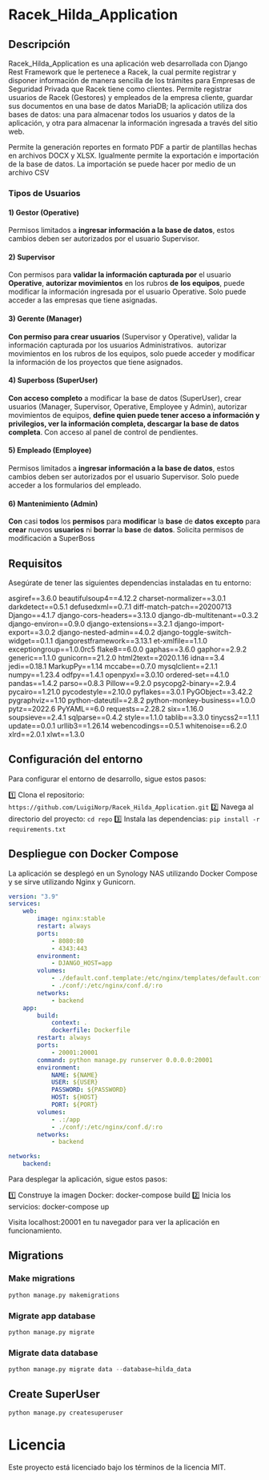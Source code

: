 # Racek_Hilda_Application

## Descripción

Racek_Hilda_Application es una aplicación web desarrollada con Django Rest Framework que le pertenece a Racek, la cual permite registrar y disponer información de manera sencilla de los trámites para Empresas de Seguridad Privada que Racek tiene como clientes. Permite registrar usuarios de Racek (Gestores) y empleados de la empresa cliente, guardar sus documentos en una base de datos MariaDB; la aplicación utiliza dos bases de datos: una para almacenar todos los usuarios y datos de la aplicación, y otra para almacenar la información ingresada a través del sitio web.

Permite la generación reportes en formato PDF a partir de plantillas hechas en archivos DOCX y XLSX. Igualmente permite la exportación e importación de la base de datos. La importación se puede hacer por medio de un archivo CSV


### Tipos de Usuarios

#### 1) Gestor (Operative)

Permisos limitados a **ingresar información a la base de datos**, estos cambios deben ser autorizados por el usuario Supervisor.

#### 2) Supervisor

Con permisos para **validar la información capturada por** el usuario **Operative**, **autorizar movimientos** en los rubros **de** **los equipos**, puede modificar la información ingresada por el usuario Operative. Solo puede acceder a las empresas que tiene asignadas.

#### 3) Gerente (Manager)

**Con permiso para crear usuarios** (Supervisor y Operative), validar la información capturada por los usuarios Administrativos.  autorizar movimientos en los rubros de los equipos, solo puede acceder y modificar la información de los proyectos que tiene asignados.

#### 4) Superboss (SuperUser)

**Con acceso completo** a modificar la base de datos (SuperUser), crear usuarios (Manager, Supervisor, Operative, Employee y Admin), autorizar movimientos de equipos, ****define quien puede tener acceso a información y privilegios**, ver la información completa, descargar la base de datos completa**. Con acceso al panel de control de pendientes.

#### 5) Empleado (Employee)

Permisos limitados a **ingresar información a la base de datos**, estos cambios deben ser autorizados por el usuario Supervisor. Solo puede acceder a los formularios del empleado.

#### 6) Mantenimiento (Admin)

**Con** casi **todos** los **permisos** para **modificar** la **base** de **datos** **excepto** para **crear** nuevos **usuarios** ni **borrar** la **base** de **datos**. Solicita permisos de modificación a SuperBoss

## Requisitos

Asegúrate de tener las siguientes dependencias instaladas en tu entorno:

asgiref==3.6.0
beautifulsoup4==4.12.2
charset-normalizer==3.0.1
darkdetect==0.5.1
defusedxml==0.7.1
diff-match-patch==20200713
Django==4.1.7
django-cors-headers==3.13.0
django-db-multitenant==0.3.2
django-environ==0.9.0
django-extensions==3.2.1
django-import-export==3.0.2
django-nested-admin==4.0.2
django-toggle-switch-widget==0.1.1
djangorestframework==3.13.1
et-xmlfile==1.1.0
exceptiongroup==1.0.0rc5
flake8==6.0.0
gaphas==3.6.0
gaphor==2.9.2
generic==1.1.0
gunicorn==21.2.0
html2text==2020.1.16
idna==3.4
jedi==0.18.1
MarkupPy==1.14
mccabe==0.7.0
mysqlclient==2.1.1
numpy==1.23.4
odfpy==1.4.1
openpyxl==3.0.10
ordered-set==4.1.0
pandas==1.4.2
parso==0.8.3
Pillow==9.2.0
psycopg2-binary==2.9.4
pycairo==1.21.0
pycodestyle==2.10.0
pyflakes==3.0.1
PyGObject==3.42.2
pygraphviz==1.10
python-dateutil==2.8.2
python-monkey-business==1.0.0
pytz==2022.6
PyYAML==6.0
requests==2.28.2
six==1.16.0
soupsieve==2.4.1
sqlparse==0.4.2
style==1.1.0
tablib==3.3.0
tinycss2==1.1.1
update==0.0.1
urllib3==1.26.14
webencodings==0.5.1
whitenoise==6.2.0
xlrd==2.0.1
xlwt==1.3.0


## Configuración del entorno

Para configurar el entorno de desarrollo, sigue estos pasos:

1️⃣ Clona el repositorio: `https://github.com/LuigiNorp/Racek_Hilda_Application.git`
2️⃣ Navega al directorio del proyecto: `cd repo`
3️⃣ Instala las dependencias: `pip install -r requirements.txt`

## Despliegue con Docker Compose

La aplicación se desplegó en un Synology NAS utilizando Docker Compose y se sirve utilizando Nginx y Gunicorn.

```yaml
version: "3.9"
services:
    web:
        image: nginx:stable
        restart: always
        ports:
            - 8080:80
            - 4343:443
        environment:
            - DJANGO_HOST=app
        volumes:
            - ./default.conf.template:/etc/nginx/templates/default.conf.template
            - ./conf/:/etc/nginx/conf.d/:ro
        networks:
            - backend
    app:
        build:
            context: .
            dockerfile: Dockerfile
        restart: always
        ports:
            - 20001:20001
        command: python manage.py runserver 0.0.0.0:20001
        environment:
            NAME: ${NAME}
            USER: ${USER}
            PASSWORD: ${PASSWORD}
            HOST: ${HOST}
            PORT: ${PORT}
        volumes:
            - .:/app
            - ./conf/:/etc/nginx/conf.d/:ro
        networks:
            - backend

networks:
    backend:   
```
Para desplegar la aplicación, sigue estos pasos:

1️⃣ Construye la imagen Docker: docker-compose build 2️⃣ Inicia los servicios: docker-compose up

Visita localhost:20001 en tu navegador para ver la aplicación en funcionamiento.

## Migrations

### Make migrations
``` python
python manage.py makemigrations
```

### Migrate app database

```python
python manage.py migrate
```

### Migrate data database

```python
python manage.py migrate data --database=hilda_data
```

## Create SuperUser

```python
python manage.py createsuperuser
```

# Licencia
Este proyecto está licenciado bajo los términos de la licencia MIT.
